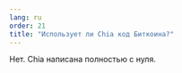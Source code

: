 ```yaml
---
lang: ru
order: 21
title: "Использует ли Chia код Биткоина?"
---
```


Нет. Chia написана полностью с нуля.
